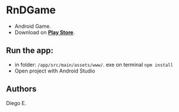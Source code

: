 # RnDGame
* Android Game.
* Download on **[Play Store](https://play.google.com/store/apps/details?id=com.diegoee.rndgame)**.
## Run the app:
* in folder: `/app/src/main/assets/www/`.  exe on terminal `npm install`
* Open project with Android Studio
## Authors
Diego E.
